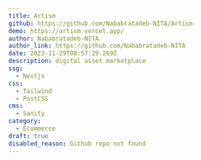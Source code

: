 ```yaml
---
title: Artism
github: https://github.com/Nababratadeb-NITA/Artism
demo: https://artism.vercel.app/
author: Nababratadeb-NITA
author_link: https://github.com/Nababratadeb-NITA
date: 2023-11-29T08:57:29.269Z
description: digital asset marketplace
ssg:
  - Nextjs
css:
  - Tailwind
  - PostCSS
cms:
  - Sanity
category:
  - Ecommerce
draft: true
disabled_reason: Github repo not found
---
```

